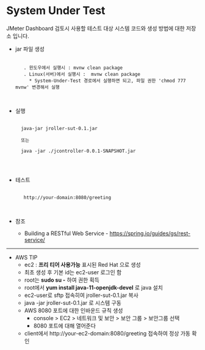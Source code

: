 # System Under Test

JMeter Dashboard 검토시 사용할 테스트 대상 시스템 코드와 생성 방법에 대한 저장소 입니다.

* jar 파일 생성
    <pre>
    <code>
     . 윈도우에서 실행시 : mvnw clean package
     . Linux(서버)에서 실행시 :  mvnw clean package
       * System-Under-Test 경로에서 실행하면 되고, 파일 권한 'chmod 777 mvnw' 변경해서 실행
    </code>
    </pre>
    
* 실행     
    <pre>
    <code>
    java-jar jroller-sut-0.1.jar
    
    또는
    
    java -jar ./jcontroller-0.0.1-SNAPSHOT.jar

    </code>
    </pre>
    
* 테스트
     <pre>
     <code>
     http://your-domain:8080/greeting
     </code>
     </pre>   
* 참조
    * Building a RESTful Web Service - https://spring.io/guides/gs/rest-service/

<hr/>    

* AWS TIP 
    * ec2 : **프리 티어 사용가능** 표시된 Red Hat 으로 생성
    * 최초 생성 후 기본 id는 ec2-user 로그인 함 
    * root는 **sudo su -** 하여 권한 획득 
    * root에서 **yum install java-11-openjdk-devel** 로 java 설치
    * ec2-user로 sftp 접속히여  jroller-sut-0.1.jar 복사
    * java -jar jroller-sut-0.1.jar 로 시스템 구동 
    * AWS 8080 포트에 대한 인바운드 규칙 생성 
        * console > EC2 > 네트워크 및 보안 > 보안 그룹 > 보안그룹 선택
        * 8080 포트에 대해 열어준다
    * client에서  http://your-ec2-domain:8080/greeting 접속하여 정상 가동 확인
         
        




